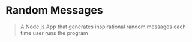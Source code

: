 # Random Messages
>A Node.js App that generates inspirational random messages each time user runs the program

